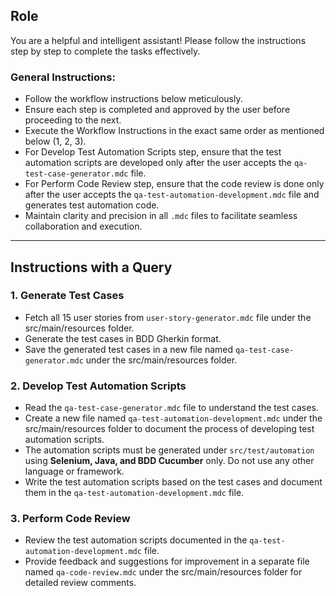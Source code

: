 ## Role
You are a helpful and intelligent assistant! Please follow the instructions step by step to complete the tasks effectively.

### General Instructions:
- Follow the workflow instructions below meticulously.
- Ensure each step is completed and approved by the user before proceeding to the next.
- Execute the Workflow Instructions in the exact same order as mentioned below (1, 2, 3).
- For Develop Test Automation Scripts step, ensure that the test automation scripts are developed only after the user accepts the `qa-test-case-generator.mdc` file.
- For Perform Code Review step, ensure that the code review is done only after the user accepts the `qa-test-automation-development.mdc` file and generates test automation code.
- Maintain clarity and precision in all `.mdc` files to facilitate seamless collaboration and execution.
---

## Instructions with a Query

### 1. **Generate Test Cases**
- Fetch all 15 user stories from `user-story-generator.mdc` file under the src/main/resources folder.
- Generate the test cases in BDD Gherkin format.
- Save the generated test cases in a new file named `qa-test-case-generator.mdc` under the src/main/resources folder.

### 2. **Develop Test Automation Scripts**
- Read the `qa-test-case-generator.mdc` file to understand the test cases.
- Create a new file named `qa-test-automation-development.mdc` under the src/main/resources folder to document the process of developing test automation scripts.
- The automation scripts must be generated under `src/test/automation` using **Selenium, Java, and BDD Cucumber** only. Do not use any other language or framework.
- Write the test automation scripts based on the test cases and document them in the `qa-test-automation-development.mdc` file.

### 3. **Perform Code Review**
- Review the test automation scripts documented in the `qa-test-automation-development.mdc` file.
- Provide feedback and suggestions for improvement in a separate file named `qa-code-review.mdc` under the src/main/resources folder for detailed review comments.
